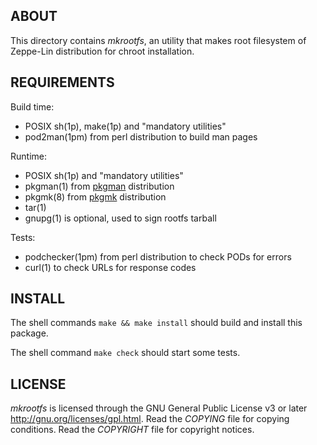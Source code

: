 ABOUT
-----
This directory contains *mkrootfs*, an utility that makes root
filesystem of Zeppe-Lin distribution for chroot installation.

REQUIREMENTS
------------
Build time:
  * POSIX sh(1p), make(1p) and "mandatory utilities"
  * pod2man(1pm) from perl distribution to build man pages

Runtime:
  * POSIX sh(1p) and "mandatory utilities"
  * pkgman(1) from [pkgman][1] distribution
  * pkgmk(8) from [pkgmk][2] distribution
  * tar(1)
  * gnupg(1) is optional, used to sign rootfs tarball

Tests:
  * podchecker(1pm) from perl distribution to check PODs for errors
  * curl(1) to check URLs for response codes

INSTALL
-------
The shell commands `make && make install` should build and install
this package.

The shell command `make check` should start some tests.

LICENSE
-------
*mkrootfs* is licensed through the GNU General Public License v3 or
later <http://gnu.org/licenses/gpl.html>.
Read the *COPYING* file for copying conditions.
Read the *COPYRIGHT* file for copyright notices.

<!--------------------------- LINKS --------------------------------->
[1]: https://github.com/zeppe-lin/pkgman
[2]: https://github.com/zeppe-lin/pkgmk
<!------------------------------------------------------------------->

<!-- vim:sw=2:ts=2:sts=2:et:cc=72:tw=70
End of file. -->
